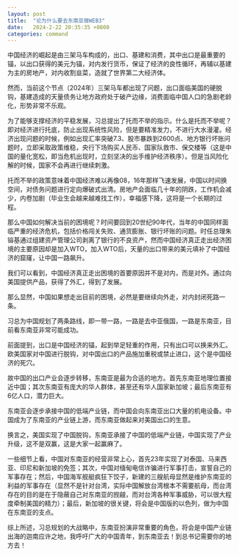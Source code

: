```yaml
---
layout: post
title:  "论为什么要去东南亚做WEB3"
date:   2024-2-22 20:35:35 +0800
categories: command
---
```



中国经济的崛起是由三架马车构成的，出口、基建和消费，其中出口是最重要的锚，以出口获得的美元为锚，对内发行货币，保证了经济的良性循环，再辅以基建为主的房地产，对内收割韭菜，造就了世界第二大经济体。

然而，当前这个节点（2024年）三架马车都出现了问题，出口面临美国的硬脱钩，基建造成的天量债务让地方政府处于破产边缘，消费面临中国人口的急剧老龄化，形势非常不乐观。

为了能够支撑经济的平稳发展，习总提出了托而不举的指示。什么是托而不举呢？即对经济进行托底，防止出现系统性风险，但是要精准发力，不进行大水漫灌。经济出现问题的时候，例如出现汇率突破7.3、股市暴跌到2600点、地方银行坏账问题时，立即采取政策维稳，央行下场购买人民币、国家队救市、保交楼等（这是中国的量化宽松，即当危机出现时，立刻坚决的出手维护经济秩序）。但是当风险化解的时候，国家不会再进行继续刺激。

托而不举的政策意味着中国经济难以再像08，16年那样飞速发展，中国以时间换空间，对债务问题进行定向爆破式出清。房地产会面临几十年的阴跌，工作机会减少，内卷加剧（毕业生会越来越难找工作），幸福感下降，这将是一个长期的过程。

那么中国如何解决当前的困境呢？时间要回到20世纪90年代，当年的中国同样面临严重的经济危机，包括价格闯关失败、通货膨胀、银行坏账的问题。时任总理朱镕基通过组建资产管理公司剥离了银行的不良资产，然而中国经济真正走出经济困境的主要原因却是加入WTO，加入WTO后，天量的出口带来的美元填补了中国经济的窟窿，让中国一路飙升。

我们可以看到，中国经济真正走出困境的首要原因并不是对内，而是对外。通过向美国提供产品，获得了外汇，得到了发展。

那么显然，中国如果想走出目前的困境，必然是要继续向外走，对内封闭死路一条。

习总为中国规划了两条路线，即一带一路，一路是去中亚俄国，一路是东南亚，目前看东南亚非常可能成功。

前面提到，出口是中国经济的锚，起到举足轻重的作用，只有出口可以换来外汇。欧美国家对中国进行脱钩，对中国出口的产品施加重税或禁止进口，这个是中国经济的死穴。

故中国的出口产业会逐步转移，东南亚是最为合适的地方。首先东南亚地理位置接近中国；其次东南亚有庞大的华人群体，甚至还有华人国家新加坡；最后东南亚有6亿人口，潜力巨大。

东南亚会逐步承接中国的低端产业链，而中国会向东南亚出口大量的机电设备。中国成为了东南亚的产业链上游，而东南亚做起来对美国出口的生意。

换言之，美国实现了中国脱钩，东南亚承接了中国的低端产业链，中国实现了产业升级，这不是双赢，这是大家一起赢麻了。

一些细节上看，中国对东南亚的经营非常上心，首先23年实现了对泰国、马来西亚、印尼和新加坡的免签；其次，中国对缅甸电信诈骗进行军事打击，宣誓自己的军事存在；然后，中国海军舰艇疯狂下饺子，新建的三艘航母显然是维护东南亚的利益的军事存在（显然不是针对台湾，实际中国解放台湾根本不需要航母，而台湾存在的目的是在于隐蔽自己对东南亚的觊觎，而对台湾各种军事威胁，可以很大程度牵制美国的精力）；最后，新加坡的很关键，将会是中国版的以色列，做为中国在东南亚的支点。

综上所述，习总规划的大战略中，东南亚扮演非常重要的角色，将会是中国产业链出海的迦南应许之地，我呼吁广大的中国青年，到东南亚去！到总书记需要你的地方去！



